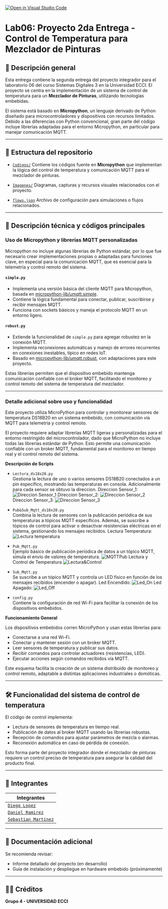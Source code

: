 [![Open in Visual Studio Code](https://classroom.github.com/assets/open-in-vscode-2e0aaae1b6195c2367325f4f02e2d04e9abb55f0b24a779b69b11b9e10269abc.svg)](https://classroom.github.com/online_ide?assignment_repo_id=19556764&assignment_repo_type=AssignmentRepo)

# Lab06: Proyecto 2da Entrega - Control de Temperatura para Mezclador de Pinturas

## 📘 Descripción general

Esta entrega contiene la segunda entrega del proyecto integrador para el laboratorio 06 del curso Sistemas Digitales 3 en la Universidad ECCI. El proyecto se centra en la implementación de un sistema de control de temperatura para un **Mezclador de Pinturas**, utilizando tecnologías embebidas.

El sistema está basado en **Micropython**, un lenguaje derivado de Python diseñado para microcontroladores y dispositivos con recursos limitados. Debido a las diferencias con Python convencional, gran parte del código incluye librerías adaptadas para el entorno Micropython, en particular para manejar comunicación MQTT.

---

## 📂 Estructura del repositorio

- [`Codigos/`](https://github.com/ECCI-Sistemas-Digitales-3/lab06-proyecto-2da-entrega-g4/tree/main/Codigos) Contiene los códigos fuente en **Micropython** que implementan la lógica del control de temperatura y comunicación MQTT para el mezclador de pinturas.

- [`Imagenes/`](https://github.com/ECCI-Sistemas-Digitales-3/lab06-proyecto-2da-entrega-g4/tree/main/Imagenes) Diagramas, capturas y recursos visuales relacionados con el proyecto.

- [`flows.json`](https://github.com/ECCI-Sistemas-Digitales-3/lab06-proyecto-2da-entrega-g4/blob/main/flows.json) Archivo de configuración para simulaciones o flujos relacionados.

---

## 🔧 Descripción técnica y códigos principales

### Uso de Micropython y librerías MQTT personalizadas

Micropython no incluye algunas librerías de Python estándar, por lo que fue necesario crear implementaciones propias o adaptadas para funciones clave, en especial para la comunicación MQTT, que es esencial para la telemetría y control remoto del sistema.

#### `simple.py`

- Implementa una versión básica del cliente MQTT para Micropython, basada en [micropython-lib/umqtt.simple](https://github.com/micropython/micropython-lib/tree/master/micropython/umqtt.simple).
- Contiene la lógica fundamental para conectar, publicar, suscribirse y recibir mensajes MQTT.
- Funciona con sockets básicos y maneja el protocolo MQTT en un entorno ligero.

#### `robust.py`

- Extiende la funcionalidad de `simple.py` para agregar robustez en la conexión MQTT.
- Implementa reconexiones automáticas y manejo de errores recurrentes en conexiones inestables, típico en redes IoT.
- Basado en [micropython-lib/umqtt.robust](https://github.com/micropython/micropython-lib/tree/master/micropython/umqtt.robust), con adaptaciones para este proyecto.
  
Estas librerías permiten que el dispositivo embebido mantenga comunicación confiable con el broker MQTT, facilitando el monitoreo y control remoto del sistema de temperatura del mezclador.

---

### Detalle adicional sobre uso y funcionalidad

Este proyecto utiliza MicroPython para controlar y monitorear sensores de temperatura DS18B20 en un sistema embebido, con comunicación vía MQTT para telemetría y control remoto.

El proyecto requiere adaptar librerías MQTT ligeras y personalizadas para el entorno restringido del microcontrolador, dado que MicroPython no incluye todas las librerías estándar de Python. Esto permite una comunicación confiable con un broker MQTT, fundamental para el monitoreo en tiempo real y el control remoto del sistema.

**Descripción de Scripts**

- `Lectura_ds18x20.py`  
  Gestiona la lectura de uno o varios sensores DS18B20 conectados a un pin específico, mostrando las temperaturas en consola. Adicionalmente para cada sensor se obtuvo la direccion.
  Direccion Sensor_1: ![Direccion Sensor_1](Imagenes/Direccion_Sensor1.jpg) Direccion Sensor_2: ![Direccion Sensor_2](Imagenes/Direccion_Sensor2.jpg) Direccion Sensor_3: ![Direccion Sensor_3](Imagenes/Direccion_Sensor3.jpg)

- `Pub&Sub_Mqtt_ds18x20.py`  
  Combina la lectura de sensores con la publicación periódica de sus temperaturas a tópicos MQTT específicos. Además, se suscribe a tópicos de control para activar o desactivar resistencias eléctricas en el sistema, gestionando los mensajes recibidos.
  Lectura Temperatura: ![Lectura temperatura](Imagenes/Lectura_Temp.jpg)

- `Pub_Mqtt.py`  
  Ejemplo básico de publicación periódica de datos a un tópico MQTT, simula el envío de valores de temperatura. ![MQTTPub](Imagenes/Mqtt_Pub.jpg) Lectura y Control de Temperatura ![Lectura&Control](Imagenes/Mqtt_Pub&Sub_Lectura&Control_Temp.jpg) 

- `Sub_Mqtt.py`  
  Se suscribe a un tópico MQTT y controla un LED físico en función de los mensajes recibidos (encender o apagar).
  Led Encendido:  ![Led_On](Imagenes/Mqtt_Sub_On.jpg)  Led Apagado:  ![Led_Off](Imagenes/Mqtt_Sub_Off.jpg) 

- `config.py`  
  Contiene la configuración de red Wi-Fi para facilitar la conexión de los dispositivos embebidos.

**Funcionamiento General**

Los dispositivos embebidos corren MicroPython y usan estas librerías para:

- Conectarse a una red Wi-Fi.
- Conectar y mantener sesión con un broker MQTT.
- Leer sensores de temperatura y publicar sus datos.
- Recibir comandos para controlar actuadores (resistencias, LED).
- Ejecutar acciones según comandos recibidos vía MQTT.

Este esquema facilita la creación de un sistema distribuido de monitoreo y control remoto, adaptable a distintas aplicaciones industriales o domóticas.

---

## 🛠️ Funcionalidad del sistema de control de temperatura

El código de control implementa:

- Lectura de sensores de temperatura en tiempo real.
- Publicación de datos al broker MQTT usando las librerías robustas.
- Recepción de comandos para ajustar parámetros de mezcla o alarmas.
- Reconexión automática en caso de pérdida de conexión.

Esto forma parte del proyecto integrador donde el mezclador de pinturas requiere un control preciso de temperatura para asegurar la calidad del producto final.

---

## 👥 Integrantes

| Integrantes                   |
|------------------------------|
| [`Diego Lopez`][Alejo]        |
| [`Daniel Ramirez`][Daniel]    |
| [`Sebastian Martinez`][Sebas] |

---

## 📄 Documentación adicional

Se recomienda revisar:

- Informe detallado del proyecto (en desarrollo)  
- Guía de instalación y despliegue en hardware embebido (próximamente)

---

## 👨‍🔧 Créditos

**Grupo 4 - UNIVERSIDAD ECCI**

[//]: # (Referencias)

[Alejo]: <https://github.com/Alejibiris>  
[Daniel]: <https://github.com/D4N1EL-R4M1R3Z>  
[Sebas]: <https://github.com/SebasMtz30>  



